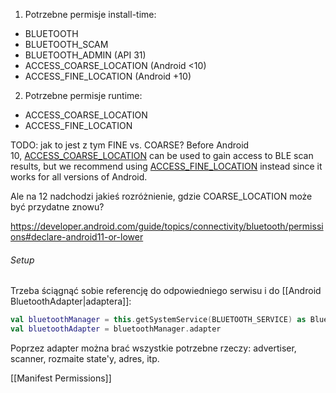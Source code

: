 1) Potrzebne permisje install-time:
- BLUETOOTH
- BLUETOOTH_SCAM
- BLUETOOTH_ADMIN (API 31)
- ACCESS_COARSE_LOCATION (Android <10)
- ACCESS_FINE_LOCATION (Android +10)
2) Potrzebne permisje runtime:
- ACCESS_COARSE_LOCATION
- ACCESS_FINE_LOCATION

TODO: jak to jest z tym FINE vs. COARSE?
Before Android 10, [ACCESS_COARSE_LOCATION](https://developer.android.com/reference/android/Manifest.permission.html#ACCESS_COARSE_LOCATION) can be used to gain access to BLE scan results, but we recommend using [ACCESS_FINE_LOCATION](https://developer.android.com/reference/android/Manifest.permission.html#ACCESS_FINE_LOCATION) instead since it works for all versions of Android.

Ale na 12 nadchodzi jakieś rozróżnienie, gdzie COARSE_LOCATION może być przydatne znowu?

https://developer.android.com/guide/topics/connectivity/bluetooth/permissions#declare-android11-or-lower


###### Setup
Trzeba ściągnąć sobie referencję do odpowiedniego serwisu i do [[Android BluetoothAdapter|adaptera]]:

```kotlin
val bluetoothManager = this.getSystemService(BLUETOOTH_SERVICE) as BluetoothManager
val bluetoothAdapter = bluetoothManager.adapter
```

Poprzez adapter można brać wszystkie potrzebne rzeczy: advertiser, scanner, rozmaite state'y, adres, itp.

[[Manifest Permissions]]